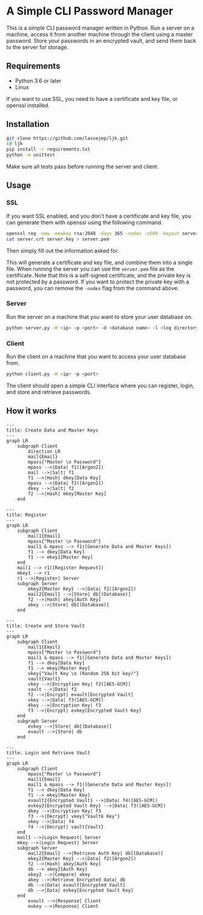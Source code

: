 # A Simple CLI Password Manager
This is a simple CLI password manager written in Python.
Run a server on a machine, access it from another machine through the client using a master password.
Store your passwords in an encrypted vault, and send them back to the server for storage.

## Requirements
- Python 3.6 or later
- Linux

If you want to use SSL, you need to have a certificate and key file, or openssl installed.

## Installation
```bash
git clone https://github.com/lassejep/ljk.git
cd ljk
pip install -r requirements.txt
python -m unittest
```
Make sure all tests pass before running the server and client.

## Usage
### SSL
If you want SSL enabled, and you don't have a certificate and key file, you can generate them with openssl using the following command.
```bash
openssl req -new -newkey rsa:2048 -days 365 -nodes -x509 -keyout server.key -out server.crt
cat server.crt server.key > server.pem
```
Then simply fill out the information asked for.


This will generate a certificate and key file, and combine them into a single file.
When running the server you can use the `server.pem` file as the certificate.
Note that this is a self-signed certificate, and the private key is not protected by a password.
If you want to protect the private key with a password, you can remove the `-nodes` flag from the command above.

### Server
Run the server on a machine that you want to store your user database on.
```bash
python server.py -H <ip> -p <port> -d <database name> -l <log directory> -s <path to ssl certificate>
```
### Client
Run the client on a machine that you want to access your user database from.
```bash
python client.py -H <ip> -p <port>
```
The client should open a simple CLI interface where you can register, login, and store and retrieve passwords.

## How it works
```mermaid
---
title: Create Data and Master Keys
---
graph LR
    subgraph Client
        direction LR
        mail{Email}
        mpass{"Master \n Password"}
        mpass -->|Data| f1([Argon2])
        mail -->|Salt| f1
        f1 -->|Hash| dkey[Data Key]
        mpass -->|Data| f2([Argon2])
        dkey -->|Salt| f2
        f2 -->|Hash| mkey[Master Key]
    end
```
```mermaid
---
title: Register
---
graph LR
    subgraph Client
        mail1{Email}
        mpass{"Master \n Password"}
        mail1 & mpass --> f1([Generate Data and Master Keys])
        f1 --> dkey[Data Key]
        f1 --> mkey1[Master Key]
    end
    mail1 --> r1([Register Request])
    mkey1 --> r1
    r1 -->|Register| Server
    subgraph Server
        mkey2{Master Key} -->|Data| f2([Argon2])
        mail2{Email} -->|Store| db[(Database)]
        f2 -->|Hash| akey[Auth Key]
        akey -->|Store| db[(Database)]
    end
```
```mermaid
---
title: Create and Store Vault
---
graph LR
    subgraph Client
        mail1{Email}
        mpass{"Master \n Password"}
        mail1 & mpass --> f1([Generate Data and Master Keys])
        f1 --> dkey[Data Key]
        f1 --> mkey[Master Key]
        vkey{"Vault Key \n (Random 256 bit key)"}
        vault{Vault}
        vkey -->|Encryption Key| f2([AES-GCM])
        vault -->|Data| f2
        f2 -->|Encrypt| evault[Encrypted Vault]
        vkey -->|Data| f3([AES-GCM])
        dkey -->|Encryption Key| f3
        f3 -->|Encrypt| evkey[Encrypted Vault Key]
    end
    subgraph Server
        evkey -->|Store| db[(Database)]
        evault -->|Store| db
    end
```
```mermaid
---
title: Login and Retrieve Vault
---
graph LR
    subgraph Client
        mpass{"Master \n Password"}
        mail1{Email}
        mail1 & mpass --> f1([Generate Data and Master Keys])
        f1 --> dkey[Data Key]
        f1 --> mkey[Master Key]
        evault2{Encrypted Vault} -->|Data| f4([AES-GCM])
        evkey2{Encrypted Vault Key} -->|Data| f3([AES-GCM])
        dkey -->|Encryption Key| f3
        f3 -->|Decrypt| vkey{"Vaultk Key"}
        vkey -->|Data| f4
        f4 -->|Decrypt| vault{Vault}
    end
    mail1 -->|Login Request| Server
    mkey -->|Login Request| Server
    subgraph Server
        mail2{Email} -->|Retrieve Auth Key| db[(Database)]
        mkey2{Master Key} -->|Data| f2([Argon2])
        f2 -->|Hash| akey[Auth Key]
        db --> akey2[Auth Key]
        akey2 -->|Compare| akey
        akey -->|Retrieve Encrypted data| db
        db -->|Data| evault[Encrypted Vault]
        db -->|Data| evkey[Encrypted Vault Key]
    end
        evault -->|Response| Client
        evkey -->|Response| Client
```
